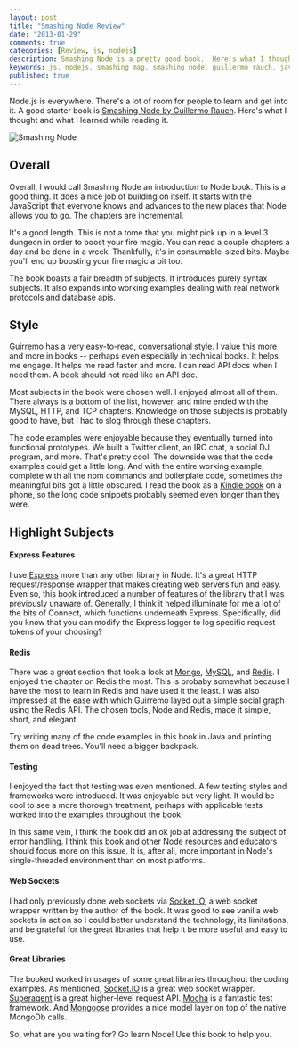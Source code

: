 ```yaml
---
layout: post
title: "Smashing Node Review"
date: "2013-01-29"
comments: true
categories: [Review, js, nodejs]
description: Smashing Node is a pretty good book.  Here's what I thought I learned about Node.js while reading it.
keywords: js, nodejs, smashing mag, smashing node, guillermo rauch, javascript everywhere
published: true
---
```


Node.js is everywhere.  There's a lot of room for people to learn and get into it.  A good starter book is [Smashing Node by Guillermo Rauch](http://amzn.to/14ttetp).  Here's what I thought and what I learned while reading it.

![Smashing Node](http://i.imgur.com/hQTBeAF.jpg)

<!--more-->

## Overall

Overall, I would call Smashing Node an introduction to Node book.  This is a good thing.  It does a nice job of building on itself.  It starts with the JavaScript that everyone knows and advances to the new places that Node allows you to go.  The chapters are incremental.

It's a good length.  This is not a tome that you might pick up in a level 3 dungeon in order to boost your fire magic.  You can read a couple chapters a day and be done in a week.  Thankfully, it's in consumable-sized bits.  Maybe you'll end up boosting your fire magic a bit too.

The book boasts a fair breadth of subjects.  It introduces purely syntax subjects.  It also expands into working examples dealing with real network protocols and database apis.

## Style

Guirremo has a very easy-to-read, conversational style.  I value this more and more in books -- perhaps even especially in technical books.  It helps me engage.  It helps me read faster and more.  I can read API docs when I need them.  A book should not read like an API doc.

Most subjects in the book were chosen well.  I enjoyed almost all of them.  There always is a bottom of the list, however, and mine ended with the MySQL, HTTP, and TCP chapters.  Knowledge on those subjects is probably good to have, but I had to slog through these chapters.

The code examples were enjoyable because they eventually turned into functional prototypes.  We built a Twitter client, an IRC chat, a social DJ program, and more.  That's pretty cool.  The downside was that the code examples could get a little long.  And with the entire working example, complete with all the npm commands and boilerplate code, sometimes the meaningful bits got a little obscured.  I read the book as a [Kindle book](http://amzn.to/14ttetp) on a phone, so the long code snippets probably seemed even longer than they were.

## Highlight Subjects

#### Express Features

I use [Express](http://expressjs.com/) more than any other library in Node.  It's a great HTTP request/response wrapper that makes creating web servers fun and easy.  Even so, this book introduced a number of features of the library that I was previously unaware of.  Generally, I think it helped illuminate for me a lot of the bits of Connect, which functions underneath Express.  Specifically, did you know that you can modify the Express logger to log specific request tokens of your choosing?  

#### Redis

There was a great section that took a look at [Mongo](http://www.mongodb.org/), [MySQL](http://www.mysql.com/), and [Redis](http://redis.io/).  I enjoyed the chapter on Redis the most.  This is probaby somewhat because I have the most to learn in Redis and have used it the least.  I was also impressed at the ease with which Guirremo layed out a simple social graph using the Redis API.  The chosen tools, Node and Redis, made it simple, short, and elegant.  

Try writing many of the code examples in this book in Java and printing them on dead trees.  You'll need a bigger backpack.

#### Testing

I enjoyed the fact that testing was even mentioned.  A few testing styles and frameworks were introduced.  It was enjoyable but very light.  It would be cool to see a more thorough treatment, perhaps with applicable tests worked into the examples throughout the book.  

In this same vein, I think the book did an ok job at addressing the subject of error handling.  I think this book and other Node resources and educators should focus more on this issue.  It is, after all, more important in Node's single-threaded environment than on most platforms.

#### Web Sockets

I had only previously done web sockets via [Socket.IO](http://socket.io/), a web socket wrapper written by the author of the book.  It was good to see vanilla web sockets in action so I could better understand the technology, its limitations, and be grateful for the great libraries that help it be more useful and easy to use.

#### Great Libraries

The booked worked in usages of some great libraries throughout the coding examples.  As mentioned, [Socket.IO](http://socket.io/) is a great web socket wrapper.  [Superagent](https://github.com/visionmedia/superagent) is a great higher-level request API.  [Mocha](http://visionmedia.github.com/mocha/) is a fantastic test framework.  And [Mongoose](http://mongoosejs.com/) provides a nice model layer on top of the native MongoDb calls.

So, what are you waiting for?  Go learn Node!  Use this book to help you.
